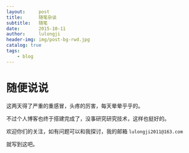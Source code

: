 ```yaml
---
layout:     post
title:      随笔杂谈
subtitle:   随笔
date:       2015-10-11
author:     lulongji
header-img: img/post-bg-rwd.jpg
catalog: true
tags:
    - blog
---
```


# 随便说说

这两天得了严重的重感冒，头疼的厉害，每天晕晕乎乎的。

不过个人博客也终于搭建完成了，没事研究研究技术，这样也挺好的。

欢迎你们的关注，如有问题可以和我探讨，我的邮箱 `lulongji2011@163.com`

就写到这吧。
